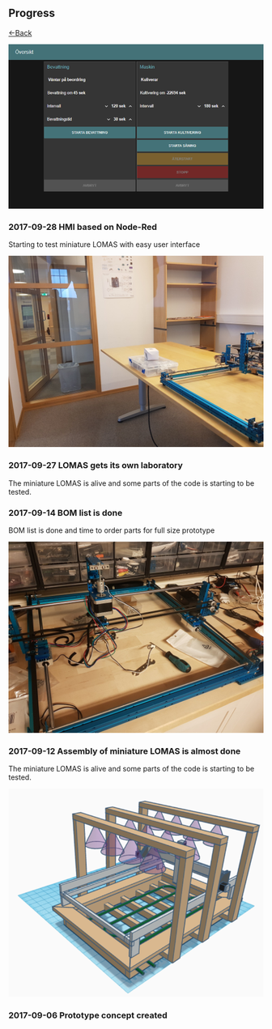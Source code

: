## Progress

[<-Back](../README.md)

![HMI](../images/HMI.PNG)
### 2017-09-28 HMI based on Node-Red 
Starting to test miniature LOMAS with easy user interface

![LOMAS gets its own laboratory](../images/20170928_114702.jpg)
### 2017-09-27 LOMAS gets its own laboratory 
The miniature LOMAS is alive and some parts of the code is starting to be tested.

### 2017-09-14 BOM list is done
BOM list is done and time to order parts for full size prototype

![Assembly of miniature LOMAS](../images/20170912_215150.jpg)
### 2017-09-12 Assembly of miniature LOMAS is almost done 
The miniature LOMAS is alive and some parts of the code is starting to be tested.

![Prototype concept created ](../images/Bild1.png)
### 2017-09-06 Prototype concept created 






